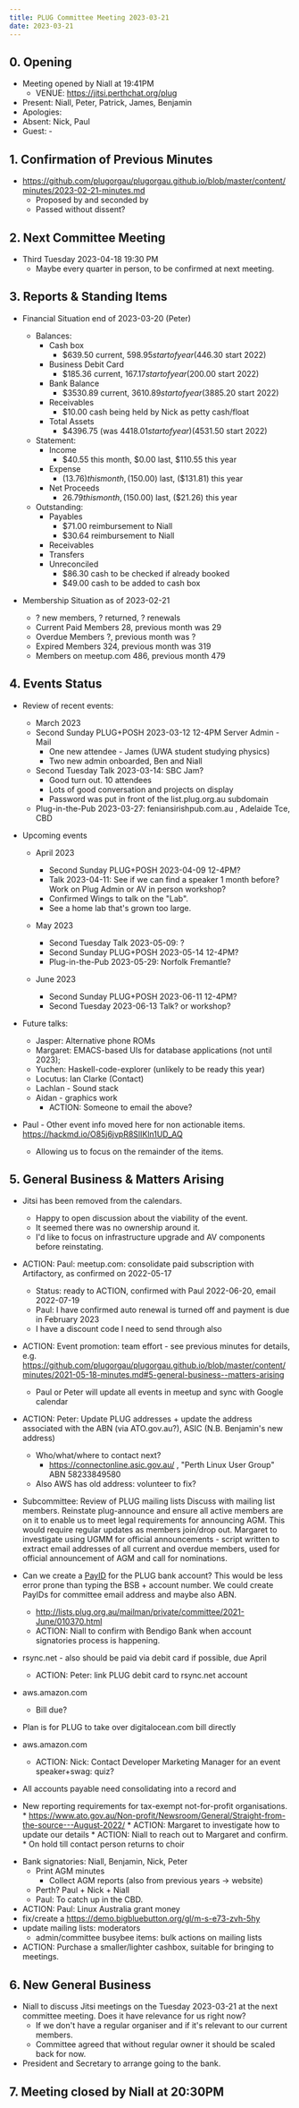 ```yaml
---
title: PLUG Committee Meeting 2023-03-21
date: 2023-03-21
---
```


## 0. Opening
* Meeting opened by Niall at 19:41PM
  * VENUE: https://jitsi.perthchat.org/plug
* Present: Niall, Peter, Patrick, James, Benjamin
* Apologies: 
* Absent: Nick, Paul
* Guest: -

## 1. Confirmation of Previous Minutes
* https://github.com/plugorgau/plugorgau.github.io/blob/master/content/minutes/2023-02-21-minutes.md
  * Proposed by      and seconded by 
  * Passed without dissent? 

## 2. Next Committee Meeting
* Third Tuesday 2023-04-18 19:30 PM
  * Maybe every quarter in person, to be confirmed at next meeting.

## 3. Reports & Standing Items
* Financial Situation end of 2023-03-20 (Peter)
  * Balances:
    * Cash box
      * $639.50 current, $598.95 start of year ($446.30 start 2022)
    * Business Debit Card
      * $185.36 current, $167.17 start of year ($200.00 start 2022)
    * Bank Balance
      * $3530.89 current, $3610.89 start of year ($3885.20 start 2022)
    * Receivables
      * $10.00 cash being held by Nick as petty cash/float
    * Total Assets
      * $4396.75 (was $4418.01 start of year) ($4531.50 start 2022)
  * Statement:
    * Income
      * $40.55 this month, $0.00 last, $110.55 this year
    * Expense
      * ($13.76) this month, ($150.00) last, ($131.81) this year
    * Net Proceeds
      * $26.79 this month, ($150.00) last, ($21.26) this year
  * Outstanding:
      * Payables
          * $71.00 reimbursement to Niall
          * $30.64 reimbursement to Niall
      * Receivables
      * Transfers
      * Unreconciled
          * $86.30 cash to be checked if already booked
          * $49.00 cash to be added to cash box
  

* Membership Situation as of 2023-02-21
  - ? new members, ? returned, ? renewals
  - Current Paid Members 28, previous month was 29
  - Overdue Members ?, previous month was ?
  - Expired Members 324, previous month was 319
  - Members on meetup.com 486, previous month 479

## 4. Events Status
* Review of recent events:
   * March 2023
    * Second Sunday PLUG+POSH 2023-03-12 12-4PM Server Admin - Mail
      * One new attendee - James (UWA student studying physics)
      * Two new admin onboarded, Ben and Niall
    * Second Tuesday Talk 2023-03-14: SBC Jam?
      * Good turn out. 10 attendees
      * Lots of good conversation and projects on display
      * Password was put in front of the list.plug.org.au subdomain
    * Plug-in-the-Pub 2023-03-27: feniansirishpub.com.au , Adelaide Tce, CBD


* Upcoming events
 

  * April 2023
    * Second Sunday PLUG+POSH 2023-04-09 12-4PM?
    * Talk 2023-04-11: See if we can find a speaker 1 month before? Work on Plug Admin or AV in person workshop?
    * Confirmed Wings to talk on the "Lab". 
    * See a home lab that's grown too large.
    

  * May 2023
    * Second Tuesday Talk 2023-05-09: ?
    * Second Sunday PLUG+POSH 2023-05-14 12-4PM?
    * Plug-in-the-Pub 2023-05-29: Norfolk Fremantle?

  * June 2023
    * Second Sunday PLUG+POSH 2023-06-11 12-4PM?
    * Second Tuesday 2023-06-13 Talk? or workshop?

* Future talks: 
  * Jasper: Alternative phone ROMs
  * Margaret: EMACS-based UIs for database applications (not until 2023);
  * Yuchen: Haskell-code-explorer (unlikely to be ready this year)
  * Locutus: Ian Clarke (Contact)
  * Lachlan - Sound stack
  * Aidan - graphics work
    * ACTION: Someone to email the above?

* Paul - Other event info moved here for non actionable items. https://hackmd.io/O85j6jvpR8SlIKln1UD_AQ
    * Allowing us to focus on the remainder of the items.
    

## 5. General Business & Matters Arising
* Jitsi has been removed from the calendars.
    * Happy to open discussion about the viability of the event.
    * It seemed there was no ownership around it.
    * I'd like to focus on infrastructure upgrade and AV components before reinstating.


* ACTION: Paul: meetup.com: consolidate paid subscription with Artifactory, as confirmed on 2022-05-17
  * Status: ready to ACTION, confirmed with Paul 2022-06-20, email 2022-07-19
  * Paul: I have confirmed auto renewal is turned off and payment is due in February 2023
  * I have a discount code I need to send through also

* ACTION: Event promotion: team effort - see previous minutes for details, e.g. https://github.com/plugorgau/plugorgau.github.io/blob/master/content/minutes/2021-05-18-minutes.md#5-general-business--matters-arising
  * Paul or Peter will update all events in meetup and sync with Google calendar

* ACTION: Peter: Update PLUG addresses + update the address associated with the ABN (via ATO.gov.au?), ASIC (N.B. Benjamin's new address)
  * Who/what/where to contact next?
    * https://connectonline.asic.gov.au/ , "Perth Linux User Group" ABN 58233849580
  * Also AWS has old address: volunteer to fix?

* Subcommittee: Review of PLUG mailing lists Discuss with mailing list members. Reinstate plug-announce and ensure all active members are on it to enable us to meet legal requirements for announcing AGM. This would require regular updates as members join/drop out. Margaret to investigate using UGMM for official announcements - script written to extract email addresses of all current and overdue members, used for official announcement of AGM and call for nominations.

* Can we create a [PayID](https://payid.com.au/) for the PLUG bank account? This would be less error prone than typing the BSB + account number. We could create PayIDs for committee email address and maybe also ABN.
    * http://lists.plug.org.au/mailman/private/committee/2021-June/010370.html
    * ACTION: Niall to confirm with Bendigo Bank when account signatories process is happening.

* rsync.net - also should be paid via debit card if possible, due April
  * ACTION: Peter: link PLUG debit card to rsync.net account
* aws.amazon.com
  * Bill due?
* Plan is for PLUG to take over digitalocean.com bill directly
* aws.amazon.com
  * ACTION: Nick: Contact Developer Marketing Manager for an event speaker+swag: quiz?

* All accounts payable need consolidating into a record and 

* New reporting requirements for tax-exempt not-for-profit organisations.
      * https://www.ato.gov.au/Non-profit/Newsroom/General/Straight-from-the-source---August-2022/
      * ACTION: Margaret to investigate how to update our details
      * ACTION: Niall to reach out to Margaret and confirm.
        * On hold till contact person returns to choir

- Bank signatories: Niall, Benjamin, Nick, Peter
  - Print AGM minutes
    - Collect AGM reports (also from previous years -> website)
  - Perth? Paul + Nick + Niall
  - Paul: To catch up in the CBD.
- ACTION: Paul: Linux Australia grant money
- fix/create a https://demo.bigbluebutton.org/gl/m-s-e73-zvh-5hy
- update mailing lists: moderators
  - admin/committee busybee items: bulk actions on mailing lists
- ACTION: Purchase a smaller/lighter cashbox, suitable for bringing to meetings.


## 6. New General Business
- Niall to discuss Jitsi meetings on the Tuesday 2023-03-21 at the next committee meeting. Does it have relevance for us right now?
  - If we don't have a regular organiser and if it's relevant to our current members.
  - Committee agreed that without regular owner it should be scaled back for now.
- President and Secretary to arrange going to the bank.

## 7. Meeting closed by Niall at 20:30PM
